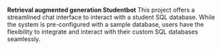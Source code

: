 **Retrieval augmented generation Studentbot**
This project offers a streamlined chat interface to interact with a student SQL database. 
While the system is pre-configured with a sample database, users have the flexibility to integrate and interact with their custom SQL databases seamlessly.
